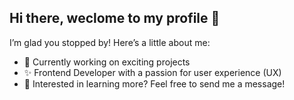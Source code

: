 ## Hi there, weclome to my profile 👋

I’m glad you stopped by! Here’s a little about me:

- 🔭 Currently working on exciting projects
- ✨ Frontend Developer with a passion for user experience (UX)
- 💬 Interested in learning more? Feel free to send me a message!
